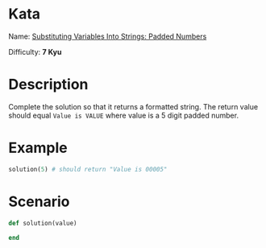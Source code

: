 # Kata
Name: [Substituting Variables Into Strings: Padded Numbers](https://www.codewars.com/kata/substituting-variables-into-strings-padded-numbers)

Difficulty: **7 Kyu**

# Description
Complete the solution so that it returns a formatted string. The return value should equal `Value is VALUE` where value is a 5 digit padded number.

# Example
```ruby
solution(5) # should return "Value is 00005"
```

# Scenario
```ruby
def solution(value)
  
end
```